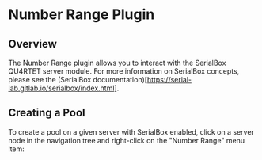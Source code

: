 # Number Range Plugin

## Overview

The Number Range plugin allows you to interact with the SerialBox QU4RTET server module. For more information on SerialBox concepts, please see the (SerialBox documentation)[https://serial-lab.gitlab.io/serialbox/index.html].

## Creating a Pool

To create a pool on a given server with SerialBox enabled, click on a server node in the navigation tree and right-click on the "Number Range" menu item:

